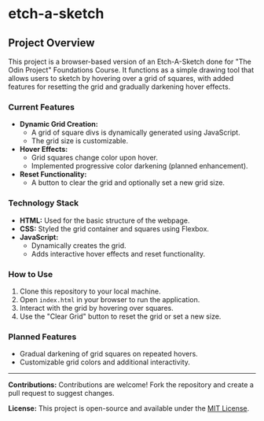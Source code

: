 # etch-a-sketch

## Project Overview
This project is a browser-based version of an Etch-A-Sketch done for "The Odin Project" Foundations Course. It functions as a simple drawing tool that allows users to sketch by hovering over a grid of squares, with added features for resetting the grid and gradually darkening hover effects.

### Current Features
- **Dynamic Grid Creation:**
  - A grid of square divs is dynamically generated using JavaScript.
  - The grid size is customizable.
- **Hover Effects:**
  - Grid squares change color upon hover.
  - Implemented progressive color darkening (planned enhancement).
- **Reset Functionality:**
  - A button to clear the grid and optionally set a new grid size.

### Technology Stack
- **HTML:** Used for the basic structure of the webpage.
- **CSS:** Styled the grid container and squares using Flexbox.
- **JavaScript:**
  - Dynamically creates the grid.
  - Adds interactive hover effects and reset functionality.

### How to Use
1. Clone this repository to your local machine.
2. Open `index.html` in your browser to run the application.
3. Interact with the grid by hovering over squares.
4. Use the "Clear Grid" button to reset the grid or set a new size.

### Planned Features
- Gradual darkening of grid squares on repeated hovers.
- Customizable grid colors and additional interactivity.

---

**Contributions:** Contributions are welcome! Fork the repository and create a pull request to suggest changes.

**License:** This project is open-source and available under the [MIT License](LICENSE).
